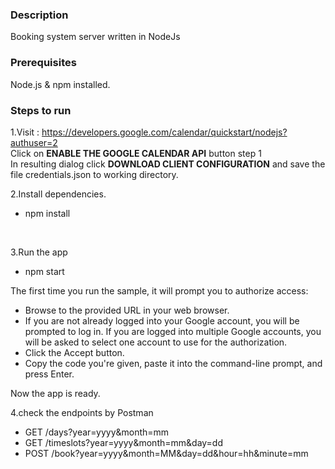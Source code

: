 ### Description
Booking system server written in NodeJs 

### Prerequisites
Node.js & npm installed.

### Steps to run
1.Visit : https://developers.google.com/calendar/quickstart/nodejs?authuser=2
<br>
Click on **ENABLE THE GOOGLE CALENDAR API** button step 1 <br>
In resulting dialog click **DOWNLOAD CLIENT CONFIGURATION** and save the file credentials.json to working directory.

2.Install dependencies.<br>
- npm install
<br>

3.Run the app
- npm start

The first time you run the sample, it will prompt you to authorize access:<br>

- Browse to the provided URL in your web browser.<br>
- If you are not already logged into your Google account, you will be prompted to log in. If you are logged into multiple Google accounts, you will be asked to select one account to use for the authorization.<br>
- Click the Accept button.<br>
- Copy the code you're given, paste it into the command-line prompt, and press Enter.<br>

Now the app is ready.<br>

4.check the endpoints by Postman<br>

- GET  /days?year=yyyy&month=mm
- GET  /timeslots?year=yyyy&month=mm&day=dd
- POST  /book?year=yyyy&month=MM&day=dd&hour=hh&minute=mm

